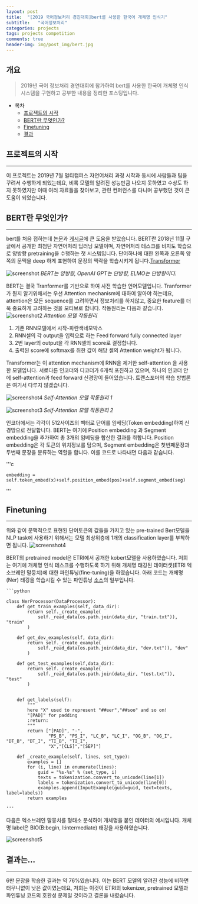 ```yaml
---
layout: post
title:  "[2019 국어정보처리 경진대회]bert를 사용한 한국어 개체명 인식기"
subtitle:   "국어정보처리"
categories: projects
tags: projects competition
comments: true
header-img: img/post_img/bert.jpg
---
```


## 개요
> 2019년 국어 정보처리 경연대회에 참가하여 bert를 사용한 한국어 개체명 인식 시스템을 구현하고 공부한 내용을 정리한 포스팅입니다. 

- 목차
	- [프로젝트의 시작](#프로젝트의-시작)
	- [BERT란 무엇인가?](#BERT란-무엇인가?) 
	- [Finetuning](#Finetuning)
	- [결과](#결과)

## 프로젝트의 시작  
---

이 프로젝트는 2019년 7월 멀티캠퍼스 자연어처리 과정 시작과 동시에 사람들과 팀을 꾸려서 수행하게 되었는데요, 비록 모델의 알려진 성능만큼 나오지 못하였고 수상도 하지 못하였지만 이때 여러 자료들을 찾아보고, 관련 컨퍼런스를 다니며 공부했던 것이 큰 도움이 되었습니다.  

## BERT란 무엇인가?
---
bert를 처음 접하는데 [논문](https://arxiv.org/abs/1706.03762)과 [게시글](http://docs.likejazz.com/bert/)에 큰 도움을 받았습니다. BERT란 2018년 11월 구글에서 공개한 최첨단 자연어처리 딥러닝 모델이며, 자연어처리 테스크를 비지도 학습으로 양방향 pretraining을 수행하는 첫 시스템입니다. 단어하나에 대한 왼쪽과 오른쪽 양쪽의 문맥을 deep 하게 표현하여 문장의 맥락을 학습시키게 됩니다.[Transformer]()

![screenshot](https://leesohyang.github.io/assets/img/post_img/bert2.jpg)
*BERT는 양방향, OpenAI GPT는 단방향, ELMO는 단방향이다.*

BERT는 결국 Tranformer를 기반으로 하여 사전 학습한 언어모델입니다. Tranformer가 뭔지 알기위해서는 우선 Attention mechanism에 대하여 알아야 하는데요, attention은 모든 sequence를 고려하면서 정보처리를 하지않고, 중요한 feature를 더욱 중요하게 고려하는 것을 모티브로 합니다. 작동원리는 다음과 같습니다. 
![screenshot2](https://leesohyang.github.io/assets/img/post_img/attention.PNG)
*Attention 모델 작동원리*
1. 기존 RNN모델에서 시작-파란색네모박스 
2. RNN셀의 각 output을 입력으로 하는 Feed forward fully connected layer
3. 2번 layer의 output을 각 RNN셀의 score로 결정합니다. 
4. 출력된 score에 softmax를 취한 값이 해당 셀의 Attention weight가 됩니다. 

Transformer는 이 attention mechanism에 RNN을 제거한 self-attention 을 사용한 모델입니다. 서로다른 인코더와 디코더가 6개씩 포진하고 있으며, 하나의 인코더 안에 self-attention과 feed forward 신경망이 들어있습니다. 트랜스포머의 학습 방법론은 여기서 다루지 않겠습니다. 

![screenshot4](https://leesohyang.github.io/assets/img/post_img/selfattention1.PNG)
*Self-Attention 모델 작동원리 1*

![screenshot3](https://leesohyang.github.io/assets/img/post_img/selfattention.PNG) 
*Self-Attention 모델 작동원리 2*


인코더에서는 각각이 512사이즈의 벡터로 단어를 임베딩(Token embedding)하여 신경망으로 전달합니다. BERT는 여기에 Position embedding 과 Segment embedding을 추가하여 총 3개의 임베딩을 합산한 결과를 취합니다. Position embedding은 각 토큰의 위치정보를 담으며, Segment embedding은 첫번째문장과 두번째 문장을 분류하는 역할을 합니다. 이를 코드로 나타내면 다음과 같습니다.

'''c

	embedding = self.token_embed(x)+self.position_embed(pos)+self.segment_embed(seg)

'''




## Finetuning
---
위와 같이 문맥적으로 표현된 단어토큰의 값들을 가지고 있는 pre-trained Bert모델을 NLP task에 사용하기 위해서는 모델 최상위층에 1개의 classification layer를 부착하면 됩니다. 
![screenshot4](https://leesohyang.github.io/assets/img/post_img/finetuning.png) 

BERT의 pretrained model은 ETRI에서 공개한 kobert모델을 사용하였습니다. 저희는 여기에 개체명 인식 테스크를 수행하도록 하기 위해 개체명 태깅된 데이터셋(ETRI 엑소브레인 말뭉치)에 대한 파인튜닝(fine-tuning)을 하였습니다. 아래 코드는 개체명(Ner) 태깅을 학습시킬 수 있는 파인튜닝 [소스](https://github.com/kyzhouhzau/BERT-NER)의 일부입니다. 

    
	```python
	
	class NerProcessor(DataProcessor):
	    def get_train_examples(self, data_dir):
	        return self._create_example(
	            self._read_data(os.path.join(data_dir, "train.txt")), "train"
	        )
	
	    def get_dev_examples(self, data_dir):
	        return self._create_example(
	            self._read_data(os.path.join(data_dir, "dev.txt")), "dev"
	        )
	
	    def get_test_examples(self,data_dir):
	        return self._create_example(
	            self._read_data(os.path.join(data_dir, "test.txt")), "test"
	        )
	
	
	    def get_labels(self):
	        """
	        here "X" used to represent "##eer","##soo" and so on!
	        "[PAD]" for padding
	        :return:
	        """
	        return ["[PAD]", "-", 
	                "PS_B", "PS_I", "LC_B", "LC_I", "OG_B", "OG_I", "DT_B", "DT_I", "TI_B", "TI_I", 
	                "X","[CLS]","[SEP]"]
	
	    def _create_example(self, lines, set_type):
	        examples = []
	        for (i, line) in enumerate(lines):
	            guid = "%s-%s" % (set_type, i)
	            texts = tokenization.convert_to_unicode(line[1])
	            labels = tokenization.convert_to_unicode(line[0])
	            examples.append(InputExample(guid=guid, text=texts, label=labels))
	        return examples
	
	'''

다음은 엑소브레인 말뭉치를 형태소 분석하여 개체명을 붙인 데이터의 예시입니다. 개체명 label은 BIO(B:begin, I:intermediate) 태깅을 사용하였습니다. 

![screenshot5](https://leesohyang.github.io/assets/img/post_img/ner.PNG)


## 결과는...
---

6만 문장을 학습한 결과는 약 76%였습니다. 이는 BERT 모델의 알려진 성능에 비하면 터무니없이 낮은 값이였는데요, 저희는 이것이 ETRI의 tokenizer, pretrained 모델과 파인튜닝 코드의 호환성 문제일 것이라고 결론을 내렸습니다. 